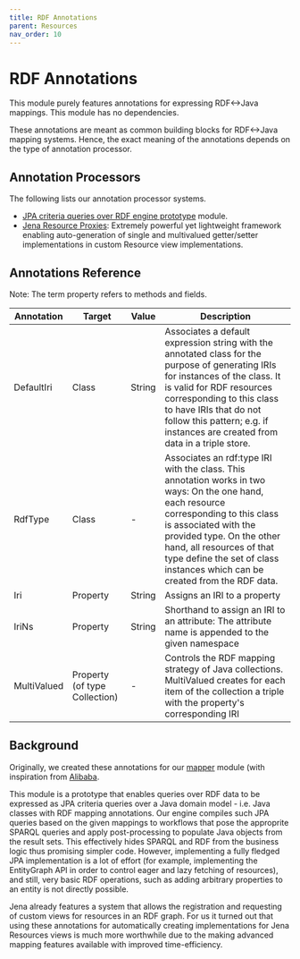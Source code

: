 ```yaml
---
title: RDF Annotations
parent: Resources
nav_order: 10
---
```

# RDF Annotations

This module purely features annotations for expressing RDF&lt;-&gt;Java mappings. This module has no dependencies.

These annotations are meant as common building blocks for RDF&lt;-&gt;Java mapping systems.
Hence, the exact meaning of the annotations depends on the type of annotation processor.

## Annotation Processors

The following lists our annotation processor systems.

* [JPA criteria queries over RDF engine prototype](jena-sparql-api-mapper-parent) module.
* [Jena Resource Proxies](jena-sparql-api-mapper-proxy): Extremely powerful yet lightweight framework enabling auto-generation of single and multivalued getter/setter implementations in custom Resource view implementations.


## Annotations Reference

Note: The term property refers to methods and fields.

| Annotation  | Target    | Value  | Description  |
|-------------|-----------|--------|--------------|
| DefaultIri  | Class     | String | Associates a default expression string with the annotated class for the purpose of generating IRIs for instances of the class. It is valid for RDF resources corresponding to this class to have IRIs that do not follow this pattern; e.g. if instances are created from data in a triple store. |
| RdfType     | Class     | -      | Associates an rdf:type IRI with the class. This annotation works in two ways: On the one hand, each resource corresponding to this class is associated with the provided type. On the other hand, all resources of that type define the set of class instances which can be created from the RDF data. |
| Iri         | Property  | String | Assigns an IRI to a property |
| IriNs       | Property  | String | Shorthand to assign an IRI to an attribute: The attribute name is appended to the given namespace |
| MultiValued | Property (of type Collection)  | -      | Controls the RDF mapping strategy of Java collections. MultiValued creates for each item of the collection a triple with the property's corresponding IRI |



## Background
Originally, we created these annotations for our [mapper](jena-sparql-api-mapper-parent) module (with inspiration from [Alibaba](https://bitbucket.org/openrdf/alibaba/src/master/).

This module is a prototype that enables queries over RDF data to be expressed as JPA criteria queries over a Java domain model - i.e. Java classes with RDF mapping annotations. Our engine compiles such JPA queries based on the given mappings to workflows that pose the approprite SPARQL queries and apply post-processing to populate Java objects from the result sets. This effectively hides SPARQL and RDF from the business logic thus promising simpler code.
However, implementing a fully fledged JPA implementation is a lot of effort (for example, implementing the EntityGraph API in order to control eager and lazy fetching of resources), and still, very basic RDF operations, such as adding arbitrary properties to an entity is not directly possible.

Jena already features a system that allows the registration and requesting of custom views for resources in an RDF graph.
For us it turned out that using these annotations for automatically creating implementations for Jena Resources views is much more worthwhile due to the making advanced mapping features available with improved time-efficiency.




